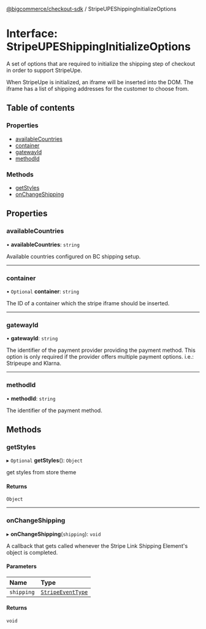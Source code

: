 [@bigcommerce/checkout-sdk](../README.md) / StripeUPEShippingInitializeOptions

# Interface: StripeUPEShippingInitializeOptions

A set of options that are required to initialize the shipping step of
checkout in order to support StripeUpe.

When StripeUpe is initialized, an iframe will be inserted into the DOM. The
iframe has a list of shipping addresses for the customer to choose from.

## Table of contents

### Properties

- [availableCountries](StripeUPEShippingInitializeOptions.md#availablecountries)
- [container](StripeUPEShippingInitializeOptions.md#container)
- [gatewayId](StripeUPEShippingInitializeOptions.md#gatewayid)
- [methodId](StripeUPEShippingInitializeOptions.md#methodid)

### Methods

- [getStyles](StripeUPEShippingInitializeOptions.md#getstyles)
- [onChangeShipping](StripeUPEShippingInitializeOptions.md#onchangeshipping)

## Properties

### availableCountries

• **availableCountries**: `string`

Available countries configured on BC shipping setup.

___

### container

• `Optional` **container**: `string`

The ID of a container which the stripe iframe should be inserted.

___

### gatewayId

• **gatewayId**: `string`

The identifier of the payment provider providing the payment method. This
option is only required if the provider offers multiple payment options.
i.e.: Stripeupe and Klarna.

___

### methodId

• **methodId**: `string`

The identifier of the payment method.

## Methods

### getStyles

▸ `Optional` **getStyles**(): `Object`

get styles from store theme

#### Returns

`Object`

___

### onChangeShipping

▸ **onChangeShipping**(`shipping`): `void`

A callback that gets called whenever the Stripe Link Shipping Element's object is completed.

#### Parameters

| Name | Type |
| :------ | :------ |
| `shipping` | [`StripeEventType`](../README.md#stripeeventtype) |

#### Returns

`void`
